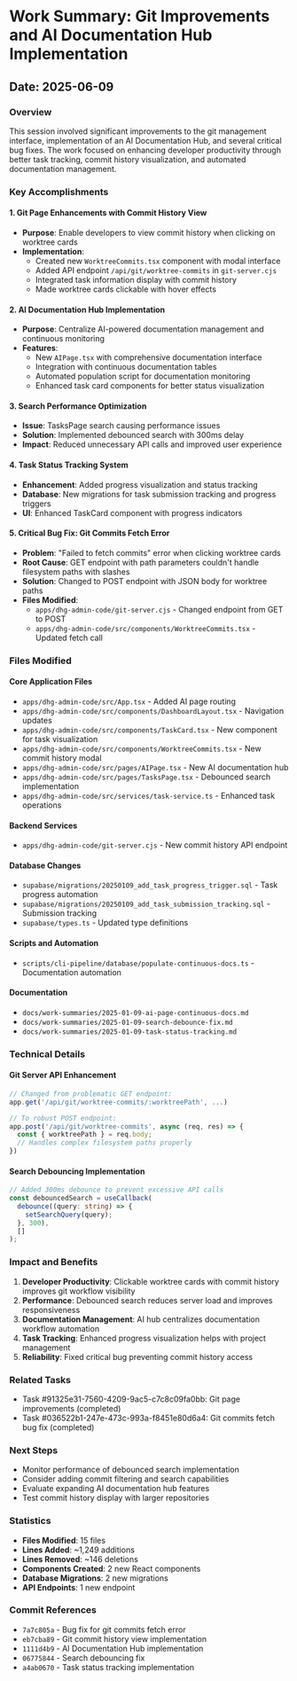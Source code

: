 # Work Summary: Git Improvements and AI Documentation Hub Implementation
## Date: 2025-06-09

### Overview
This session involved significant improvements to the git management interface, implementation of an AI Documentation Hub, and several critical bug fixes. The work focused on enhancing developer productivity through better task tracking, commit history visualization, and automated documentation management.

### Key Accomplishments

#### 1. Git Page Enhancements with Commit History View
- **Purpose**: Enable developers to view commit history when clicking on worktree cards
- **Implementation**: 
  - Created new `WorktreeCommits.tsx` component with modal interface
  - Added API endpoint `/api/git/worktree-commits` in `git-server.cjs`
  - Integrated task information display with commit history
  - Made worktree cards clickable with hover effects

#### 2. AI Documentation Hub Implementation  
- **Purpose**: Centralize AI-powered documentation management and continuous monitoring
- **Features**:
  - New `AIPage.tsx` with comprehensive documentation interface
  - Integration with continuous documentation tables
  - Automated population script for documentation monitoring
  - Enhanced task card components for better status visualization

#### 3. Search Performance Optimization
- **Issue**: TasksPage search causing performance issues
- **Solution**: Implemented debounced search with 300ms delay
- **Impact**: Reduced unnecessary API calls and improved user experience

#### 4. Task Status Tracking System
- **Enhancement**: Added progress visualization and status tracking
- **Database**: New migrations for task submission tracking and progress triggers
- **UI**: Enhanced TaskCard component with progress indicators

#### 5. Critical Bug Fix: Git Commits Fetch Error
- **Problem**: "Failed to fetch commits" error when clicking worktree cards
- **Root Cause**: GET endpoint with path parameters couldn't handle filesystem paths with slashes
- **Solution**: Changed to POST endpoint with JSON body for worktree paths
- **Files Modified**:
  - `apps/dhg-admin-code/git-server.cjs` - Changed endpoint from GET to POST
  - `apps/dhg-admin-code/src/components/WorktreeCommits.tsx` - Updated fetch call

### Files Modified

#### Core Application Files
- `apps/dhg-admin-code/src/App.tsx` - Added AI page routing
- `apps/dhg-admin-code/src/components/DashboardLayout.tsx` - Navigation updates
- `apps/dhg-admin-code/src/components/TaskCard.tsx` - New component for task visualization
- `apps/dhg-admin-code/src/components/WorktreeCommits.tsx` - New commit history modal
- `apps/dhg-admin-code/src/pages/AIPage.tsx` - New AI documentation hub
- `apps/dhg-admin-code/src/pages/TasksPage.tsx` - Debounced search implementation
- `apps/dhg-admin-code/src/services/task-service.ts` - Enhanced task operations

#### Backend Services
- `apps/dhg-admin-code/git-server.cjs` - New commit history API endpoint

#### Database Changes
- `supabase/migrations/20250109_add_task_progress_trigger.sql` - Task progress automation
- `supabase/migrations/20250109_add_task_submission_tracking.sql` - Submission tracking
- `supabase/types.ts` - Updated type definitions

#### Scripts and Automation
- `scripts/cli-pipeline/database/populate-continuous-docs.ts` - Documentation automation

#### Documentation
- `docs/work-summaries/2025-01-09-ai-page-continuous-docs.md`
- `docs/work-summaries/2025-01-09-search-debounce-fix.md`
- `docs/work-summaries/2025-01-09-task-status-tracking.md`

### Technical Details

#### Git Server API Enhancement
```javascript
// Changed from problematic GET endpoint:
app.get('/api/git/worktree-commits/:worktreePath', ...)

// To robust POST endpoint:
app.post('/api/git/worktree-commits', async (req, res) => {
  const { worktreePath } = req.body;
  // Handles complex filesystem paths properly
})
```

#### Search Debouncing Implementation
```typescript
// Added 300ms debounce to prevent excessive API calls
const debouncedSearch = useCallback(
  debounce((query: string) => {
    setSearchQuery(query);
  }, 300),
  []
);
```

### Impact and Benefits

1. **Developer Productivity**: Clickable worktree cards with commit history improves git workflow visibility
2. **Performance**: Debounced search reduces server load and improves responsiveness  
3. **Documentation Management**: AI hub centralizes documentation workflow automation
4. **Task Tracking**: Enhanced progress visualization helps with project management
5. **Reliability**: Fixed critical bug preventing commit history access

### Related Tasks
- Task #91325e31-7560-4209-9ac5-c7c8c09fa0bb: Git page improvements (completed)
- Task #036522b1-247e-473c-993a-f8451e80d6a4: Git commits fetch bug fix (completed)

### Next Steps
- Monitor performance of debounced search implementation
- Consider adding commit filtering and search capabilities
- Evaluate expanding AI documentation hub features
- Test commit history display with larger repositories

### Statistics
- **Files Modified**: 15 files
- **Lines Added**: ~1,249 additions
- **Lines Removed**: ~146 deletions
- **Components Created**: 2 new React components
- **Database Migrations**: 2 new migrations
- **API Endpoints**: 1 new endpoint

### Commit References
- `7a7c805a` - Bug fix for git commits fetch error
- `eb7cba89` - Git commit history view implementation
- `1111d4b9` - AI Documentation Hub implementation
- `06775844` - Search debouncing fix
- `a4ab0670` - Task status tracking implementation